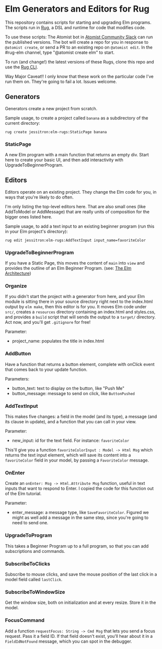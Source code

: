 # Elm Generators and Editors for Rug

This repository contains scripts for starting and upgrading Elm programs. The scripts run in [Rug](http://docs.atomist.com/rug/why-and-what-is-rug/), a DSL and runtime for code that modifies code.

To use these scripts:
The Atomist bot in [Atomist Community Slack](https://join.atomist.com) can run the published versions. The bot will create a repo for you in response to `@atomist create`, or send a PR to an existing repo on `@atomist edit`. In the #rug-elm channel, type "@atomist create elm" to start.

To run (and change!) the latest versions of these Rugs, clone this repo and use the [Rug CLI](https://docs.atomist.com/quick-starts/rug-cli/).

Way Major Caveat!! I only know that these work on the particular code I've run them on. They're going to fail a lot. Issues welcome.

## Generators
Generators create a new project from scratch.

Sample usage, to create a project called `banana` as a subdirectory of the current directory:

`rug create jessitron:elm-rugs:StaticPage banana`

### StaticPage
A new Elm program with a main function that returns an empty div. Start here to create your basic UI, and then add interactivity with UpgradeToBeginnerProgram.


## Editors
Editors operate on an existing project. They change the Elm code for you, in ways that you're likely to do often.

I'm only listing the top-level editors here. That are also small ones (like AddToModel or AddMessage) that are really units of composition for the bigger ones listed here.

Sample usage, to add a text input to an existing beginner program (run this in your Elm project's directory):

`rug edit jessitron:elm-rugs:AddTextInput input_name=favoriteColor`

### UpgradeToBeginnerProgram
If you have a Static Page, this moves the content of `main` into `view` and provides the outline of an Elm Beginner Program. (see: [The Elm Architecture](https://guide.elm-lang.org/architecture/))

### Organize
If you didn't start the project with a generator from here, and your Elm module is sitting there in your source directory right next to the index.html output by `elm make`, then this editor is for you. It moves Elm code under `src/`, creates a `resources` directory containing an index.html and styles.css, and provides a `build` script that will sends the output to a `target/` directory. Act now, and you'll get `.gitignore` for free!

Parameter:

* project_name: populates the title in index.html

### AddButton
Have a function that returns a button element, complete with onClick event that comes back to your update function.

Parameters:

* button_text: text to display on the button, like "Push Me"
* button_message: message to send on click, like `ButtonPushed`

### AddTextInput
This makes five changes: a field in the model (and its type), a message (and its clause in update), and a function that you can call in your view.

Parameter:

* new_input: id for the text field. For instance: `favoriteColor`

This'll give you a function `favoriteColorInput : Model -> Html Msg` which returns the text input element, which will save its content into a `favoriteColor` field in your model, by passing a `FavoriteColor` message.

### OnEnter
Create an `onEnter: Msg -> Html.Attribute Msg` function, useful in text inputs that want to respond to Enter. I copied the code for this function out of the Elm tutorial.

Parameter:

* enter_message: a message type, like `SaveFavoriteColor`. Figured we might as well add a message in the same step, since you're going to need to send one.


### UpgradeToProgram
This takes a Beginner Program up to a full program, so that you can add subscriptions and commands.

### SubscribeToClicks
Subscribe to mouse clicks, and save the mouse position of the last click in a model field called `lastClick`.

### SubscribeToWindowSize
Get the window size, both on initialization and at every resize. Store it in the model.

### FocusCommand
Add a function `requestFocus: String -> Cmd Msg` that lets you send a focus request. Pass it a field ID. If that field doesn't exist, you'll hear about it in a `FieldIdNotFound` message, which you can spot in the debugger.

